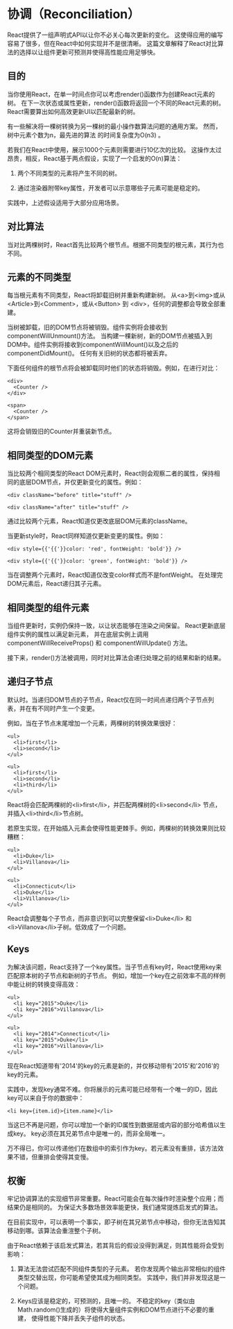 # 协调（Reconciliation）
React提供了一组声明式API以让你不必关心每次更新的变化。
这使得应用的编写容易了很多，但在React中如何实现并不是很清晰。
这篇文章解释了React对比算法的选择以让组件更新可预测并使得高性能应用足够快。

## 目的

当你使用React，在单一时间点你可以考虑render()函数作为创建React元素的树。
在下一次状态或属性更新，render()函数将返回一个不同的React元素的树。
React需要算出如何高效更新UI以匹配最新的树。

有一些解决将一棵树转换为另一棵树的最小操作数算法问题的通用方案。
然而，树中元素个数为n，最先进的算法 的时间复杂度为O(n3) 。

若我们在React中使用，展示1000个元素则需要进行10亿次的比较。
这操作太过昂贵，相反，React基于两点假设，实现了一个启发的O(n)算法：

1. 两个不同类型的元素将产生不同的树。

2. 通过渲染器附带key属性，开发者可以示意哪些子元素可能是稳定的。

实践中，上述假设适用于大部分应用场景。

## 对比算法

当对比两棵树时，React首先比较两个根节点。根据不同类型的根元素，其行为也不同。

## 元素的不同类型

每当根元素有不同类型，React将卸载旧树并重新构建新树。
从&lt;a&gt;到&lt;img&gt;或从&lt;Article&gt;到&lt;Comment&gt;，或从&lt;Button&gt; 到 &lt;div&gt;，任何的调整都会导致全部重建。

当树被卸载，旧的DOM节点将被销毁。组件实例将会接收到componentWillUnmount()方法。
当构建一棵新树，新的DOM节点被插入到DOM中。组件实例将接收到componentWillMount()以及之后的componentDidMount()。
任何有关旧树的状态都将被丢弃。

下面任何组件的根节点将会被卸载同时他们的状态将销毁。例如，在进行对比：

	<div>
      <Counter />
    </div>
    
    <span>
      <Counter />
    </span>
    
这将会销毁旧的Counter并重装新节点。

## 相同类型的DOM元素

当比较两个相同类型的React DOM元素时，React则会观察二者的属性，保持相同的底层DOM节点，并仅更新变化的属性。例如：

	<div className="before" title="stuff" />
    
    <div className="after" title="stuff" />
    
通过比较两个元素，React知道仅更改底层DOM元素的className。

当更新style时，React同样知道仅更新变更的属性。例如：

	<div style={{'{{'}}color: 'red', fontWeight: 'bold'}} />
    
    <div style={{'{{'}}color: 'green', fontWeight: 'bold'}} />
    
当在调整两个元素时，React知道仅改变color样式而不是fontWeight。
在处理完DOM元素后，React递归其子元素。

## 相同类型的组件元素

当组件更新时，实例仍保持一致，以让状态能够在渲染之间保留。
React更新底层组件实例的属性以满足新元素，
并在底层实例上调用componentWillReceiveProps() 和 componentWillUpdate() 方法。

接下来，render()方法被调用，同时对比算法会递归处理之前的结果和新的结果。

## 递归子节点

默认时。当递归DOM节点的子节点，React仅在同一时间点递归两个子节点列表，并在有不同时产生一个变更。

例如，当在子节点末尾增加一个元素，两棵树的转换效果很好：

	<ul>
      <li>first</li>
      <li>second</li>
    </ul>
    
    <ul>
      <li>first</li>
      <li>second</li>
      <li>third</li>
    </ul>
 
React将会匹配两棵树的&lt;li&gt;first&lt;/li&gt;，并匹配两棵树的&lt;li&gt;second&lt;/li&gt; 节点，并插入&lt;li&gt;third&lt;/li&gt;节点树。

若原生实现，在开始插入元素会使得性能更棘手。例如，两棵树的转换效果则比较糟糕：

	<ul>
      <li>Duke</li>
      <li>Villanova</li>
    </ul>
    
    <ul>
      <li>Connecticut</li>
      <li>Duke</li>
      <li>Villanova</li>
    </ul>
    
React会调整每个子节点，而非意识到可以完整保留&lt;li&gt;Duke&lt;/li&gt; 和 &lt;li&gt;Villanova&lt;/li&gt;子树。低效成了一个问题。

## Keys

为解决该问题，React支持了一个key属性。当子节点有key时，React使用key来匹配原本树的子节点和新树的子节点。
例如，增加一个key在之前效率不高的样例中能让树的转换变得高效：

	<ul>
      <li key="2015">Duke</li>
      <li key="2016">Villanova</li>
    </ul>
    
    <ul>
      <li key="2014">Connecticut</li>
      <li key="2015">Duke</li>
      <li key="2016">Villanova</li>
    </ul>
    
现在React知道带有'2014'的key的元素是新的，并仅移动带有'2015'和'2016'的key的元素。

实践中，发现key通常不难。你将展示的元素可能已经带有一个唯一的ID，因此key可以来自于你的数据中：

	<li key={item.id}>{item.name}</li>
	
当这已不再是问题，你可以增加一个新的ID属性到数据层或内容的部分哈希值以生成key。
key必须在其兄弟节点中是唯一的，而非全局唯一。

万不得已，你可以传递他们在数组中的索引作为key。若元素没有重排，该方法效果不错，但重排会使得其变慢。

## 权衡

牢记协调算法的实现细节非常重要。React可能会在每次操作时渲染整个应用；而结果仍是相同的。
为保证大多数场景效率能更快，我们通常提炼启发式的算法。

在目前实现中，可以表明一个事实，即子树在其兄弟节点中移动，但你无法告知其移动到哪。该算法会重渲整个子树。

由于React依赖于该启发式算法，若其背后的假设没得到满足，则其性能将会受到影响：

1. 算法无法尝试匹配不同组件类型的子元素。
若你发现两个输出非常相似的组件类型交替出现，你可能希望使其成为相同类型。
实践中，我们并非发现这是一个问题。

2. Keys应该是稳定的，可预测的，且唯一的。
不稳定的key（类似由Math.random()生成的）将使得大量组件实例和DOM节点进行不必要的重建，
使得性能下降并丢失子组件的状态。